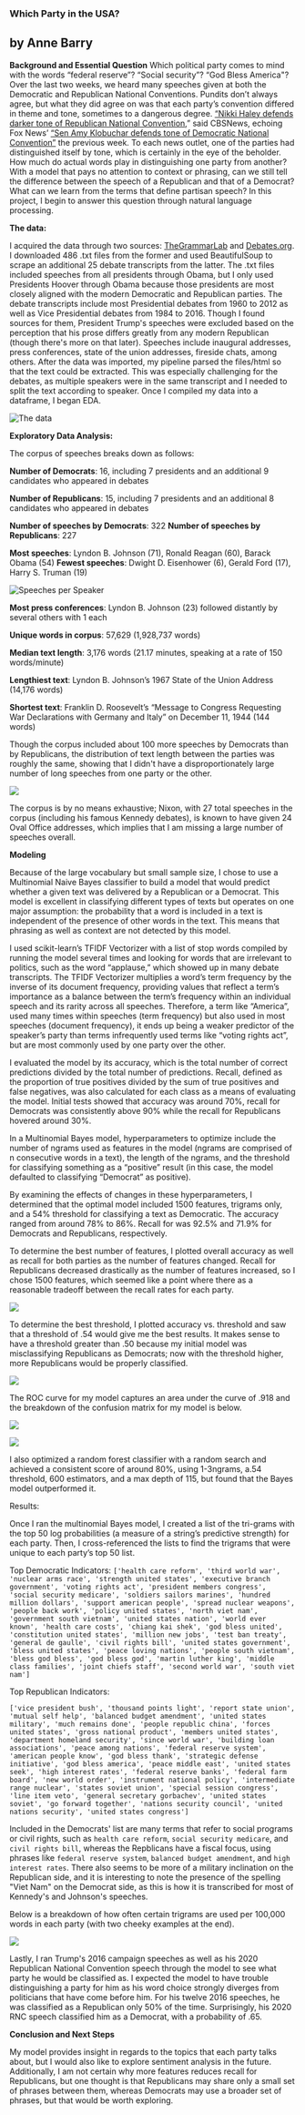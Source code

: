 ### Which Party in the USA?
## by Anne Barry

**Background and Essential Question**
Which political party comes to mind with the words “federal reserve”? “Social security”? “God Bless America"?  Over the last two weeks, we heard many speeches given at both the Democratic and Republican National Conventions.  Pundits don’t always agree, but what they did agree on was that each party’s convention differed in theme and tone, sometimes to a dangerous degree.  [“Nikki Haley defends darker tone of Republican National Convention](https://www.cbsnews.com/news/trump-nikki-haley-republican-national-convention/),” said CBSNews, echoing Fox News’ [“Sen Amy Klobuchar defends tone of Democratic National Convention”](https://www.youtube.com/watch?v=u2xBkRSmVJU) the previous week.  To each news outlet, one of the parties had distinguished itself by tone, which is certainly in the eye of the beholder.  How much do actual words play in distinguishing one party from another?  With a model that pays no attention to context or phrasing, can we still tell the difference between the speech of a Republican and that of a Democrat? What can we learn from the terms that define partisan speech? In this project, I begin to answer this question through natural language processing.

**The data:**

I acquired the data through two sources: [TheGrammarLab](http://www.thegrammarlab.com/?nor-portfolio=corpus-of-presidential-speeches-cops-and-a-clintontrump-corpus) and [Debates.org](http://debates.org).  I downloaded 486 .txt files from the former and used BeautifulSoup to scrape an additional 25 debate transcripts from the latter.  The .txt files included speeches from all presidents through Obama, but I only used Presidents Hoover through Obama because those presidents are most closely aligned with the modern Democratic and Republican parties.  The debate transcripts include most Presidential debates from 1960 to 2012 as well as Vice Presidential debates from 1984 to 2016.  Though I found sources for them, President Trump's speeches were excluded based on the perception that his prose differs greatly from any modern Republican (though there's more on that later). Speeches include inaugural addresses, press conferences, state of the union addresses, fireside chats, among others.
After the data was imported, my pipeline parsed the files/html so that the text could be extracted.  This was especially challenging for the debates, as multiple speakers were in the same transcript and I needed to split the text according to speaker.  Once I compiled my data into a dataframe, I began EDA.<br>

![The data](/img/df_head.png)

**Exploratory Data Analysis:**

The corpus of speeches breaks down as follows:

**Number of Democrats**: 16, including 7 presidents and an additional 9 candidates who appeared in debates

**Number of Republicans**: 15, including 7 presidents and an additional 8 candidates who appeared in debates

**Number of speeches by Democrats**: 322
**Number of speeches by Republicans**: 227

**Most speeches**: Lyndon B. Johnson (71), Ronald Reagan (60), Barack Obama (54)
**Fewest speeches**: Dwight D. Eisenhower (6), Gerald Ford (17), Harry S. Truman (19)

![Speeches per Speaker](/img/speeches_by_pres.png)

**Most press conferences**: Lyndon B. Johnson (23) followed distantly by several others with 1 each

**Unique words in corpus**: 57,629 (1,928,737 words)

**Median text length**: 3,176 words (21.17 minutes, speaking at a rate of 150 words/minute)

**Lengthiest text**: Lyndon B. Johnson’s 1967 State of the Union Address (14,176 words)

**Shortest text**: Franklin D. Roosevelt’s “Message to Congress Requesting War Declarations with Germany and Italy” on December 11, 1944 (144 words)

Though the corpus included about 100 more speeches by Democrats than by Republicans, the distribution of text length between the parties was roughly the same, showing that I didn't have a disproportionately large number of long speeches from one party or the other.

![ ](/img/word_count_by_party.png)

The corpus is by no means exhaustive; Nixon, with 27 total speeches in the corpus (including his famous Kennedy debates), is known to have given 24 Oval Office addresses, which implies that I am missing a large number of speeches overall.


**Modeling**

Because of the large vocabulary but small sample size, I chose to use a Multinomial Naive Bayes classifier to build a model that would predict whether a given text was delivered by a Republican or a Democrat.  This model is excellent in classifying different types of texts but operates on one major assumption: the probability that a word is included in a text is independent of the presence of other words in the text.  This means that phrasing as well as context are not detected by this model.

I used scikit-learn’s TFIDF Vectorizer with a list of stop words compiled by running the model several times and looking for words that are irrelevant to politics, such as the word “applause,” which showed up in many debate transcripts.  The TFIDF Vectorizer multiplies a word’s term frequency by the inverse of its document frequency, providing values that reflect a term’s importance as a balance between the term’s frequency within an individual speech and its rarity across all speeches.  Therefore, a term like “America”, used many times within speeches (term frequency) but also used in most speeches (document frequency), it ends up being a weaker predictor of the speaker’s party than terms infrequently used terms like “voting rights act”, but are most commonly used by one party over the other.

I evaluated the model by its accuracy, which is the total number of correct predictions divided by the total number of predictions.  Recall, defined as the proportion of true positives divided by the sum of true positives and false negatives, was also calculated for each class as a means of evaluating the model.  Initial tests showed that accuracy was around 70%, recall for Democrats was consistently above 90% while the recall for Republicans hovered around 30%.

In a Multinomial Bayes model, hyperparameters to optimize include the number of ngrams used as features in the model (ngrams are comprised of n consecutive words in a text), the length of the ngrams, and the threshold for classifying something as a “positive” result (in this case, the model defaulted to classifying “Democrat” as positive).

By examining the effects of changes in these hyperparameters, I determined that the optimal model included 1500 features, trigrams only, and a 54% threshold for classifying a text as Democratic. The accuracy ranged from around 78% to 86%.  Recall for was 92.5% and 71.9% for Democrats and Republicans, respectively.

To determine the best number of features, I plotted overall accuracy as well as recall for both parties as the number of features changed. Recall for Republicans decreased drastically as the number of features increased, so I chose 1500 features, which seemed like a point where there as a reasonable tradeoff between the recall rates for each party.

![ ](/img/accuracy_vs_recall.png)

To determine the best threshold, I plotted accuracy vs. threshold and saw that a threshold of .54 would give me the best results.  It makes sense to have a threshold greater than .50 because my initial model was misclassifying Republicans as Democrats; now with the threshold higher, more Republicans would be properly classified.

![ ](/img/accuracy.png)

The ROC curve for my model captures an area under the curve of .918 and the breakdown of the confusion matrix for my model is below.

![ ](/img/roc.png)

![ ](/img/confusion.png)


I also optimized a random forest classifier with a random search and achieved a consistent score of around 80%, using 1-3ngrams, a.54 threshold, 600 estimators, and a max depth of 115, but found that the Bayes model outperformed it.


Results:

Once I ran the multinomial Bayes model, I created a list of the tri-grams with the top 50 log probabilities (a measure of a string’s predictive strength) for each party.  Then, I cross-referenced the lists to find the trigrams that were unique to each party’s top 50 list.

Top Democratic Indicators:
```['health care reform', 'third world war', 'nuclear arms race', 'strength united states', 'executive branch government', 'voting rights act', 'president members congress', 'social security medicare', 'soldiers sailors marines', 'hundred million dollars', 'support american people', 'spread nuclear weapons', 'people back work', 'policy united states', 'north viet nam', 'government south vietnam', 'united states nation', 'world ever known', 'health care costs', 'chiang kai shek', 'god bless united', 'constitution united states', 'million new jobs', 'test ban treaty', 'general de gaulle', 'civil rights bill', 'united states government', 'bless united states', 'peace loving nations', 'people south vietnam', 'bless god bless', 'god bless god', 'martin luther king', 'middle class families', 'joint chiefs staff', 'second world war', 'south viet nam']```

Top Republican Indicators:

```['vice president bush', 'thousand points light', 'report state union', 'mutual self help', 'balanced budget amendment', 'united states military', 'much remains done', 'people republic china', 'forces united states', 'gross national product', 'members united states', 'department homeland security', 'since world war', 'building loan associations', 'peace among nations', 'federal reserve system', 'american people know', 'god bless thank', 'strategic defense initiative', 'god bless america', 'peace middle east', 'united states seek', 'high interest rates', 'federal reserve banks', 'federal farm board', 'new world order', 'instrument national policy', 'intermediate range nuclear', 'states soviet union', 'special session congress', 'line item veto', 'general secretary gorbachev', 'united states soviet', 'go forward together', 'nations security council', 'united nations security', 'united states congress']```

Included in the Democrats' list are many terms that refer to social programs or civil rights, such as ```health care reform```, ```social security medicare```, and ```civil rights bill```, whereas the Repblicans have a fiscal focus, using phrases like ```federal reserve system```, ```balanced budget amendment```, and ```high interest rates```. There also seems to be more of a military inclination on the Republican side, and it is interesting to note the presence of the spelling "Viet Nam" on the Democrat side, as this is how it is transcribed for most of Kennedy's and Johnson's speeches.

Below is a breakdown of how often certain trigrams are used per 100,000 words in each party (with two cheeky examples at the end).

![ ](/img/words.png)


Lastly, I ran Trump's 2016 campaign speeches as well as his 2020 Republican National Convention speech through the model to see what party he would be classified as.  I expected the model to have trouble distinguishing a party for him as his word choice strongly diverges from politicians that have come before him.  For his twelve 2016 speeches, he was classified as a Republican only 50% of the time. Surprisingly, his 2020 RNC speech classified him as a Democrat, with a probability of .65.

**Conclusion and Next Steps**

My model provides insight in regards to the topics that each party talks about, but I would also like to explore sentiment analysis in the future.  Additionally, I am not certain why more features reduces recall for Republicans, but one thought is that Republicans may share only a small set of phrases between them, whereas Democrats may use a broader set of phrases, but that would be worth exploring.